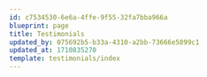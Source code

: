 ```yaml
---
id: c7534530-6e6a-4ffe-9f55-32fa7bba966a
blueprint: page
title: Testimonials
updated_by: 075692b5-b33a-4310-a2bb-73666e5899c1
updated_at: 1710835270
template: testimonials/index
---
```

